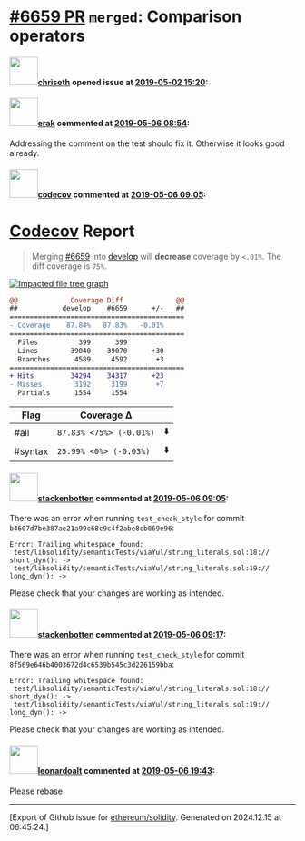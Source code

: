 # [\#6659 PR](https://github.com/ethereum/solidity/pull/6659) `merged`: Comparison operators

#### <img src="https://avatars.githubusercontent.com/u/9073706?v=4" width="50">[chriseth](https://github.com/chriseth) opened issue at [2019-05-02 15:20](https://github.com/ethereum/solidity/pull/6659):



#### <img src="https://avatars.githubusercontent.com/u/20012009?u=61e903cf16bc5f3353db1d571401e2e71b6f61ed&v=4" width="50">[erak](https://github.com/erak) commented at [2019-05-06 08:54](https://github.com/ethereum/solidity/pull/6659#issuecomment-489552035):

Addressing the comment on the test should fix it. Otherwise it looks good already.

#### <img src="https://avatars.githubusercontent.com/in/254?v=4" width="50">[codecov](https://github.com/apps/codecov) commented at [2019-05-06 09:05](https://github.com/ethereum/solidity/pull/6659#issuecomment-489554728):

# [Codecov](https://codecov.io/gh/ethereum/solidity/pull/6659?src=pr&el=h1) Report
> Merging [#6659](https://codecov.io/gh/ethereum/solidity/pull/6659?src=pr&el=desc) into [develop](https://codecov.io/gh/ethereum/solidity/commit/8a3006a0faede9e2a079e21eca861b6fca3a795f?src=pr&el=desc) will **decrease** coverage by `<.01%`.
> The diff coverage is `75%`.

[![Impacted file tree graph](https://codecov.io/gh/ethereum/solidity/pull/6659/graphs/tree.svg?width=650&token=87PGzVEwU0&height=150&src=pr)](https://codecov.io/gh/ethereum/solidity/pull/6659?src=pr&el=tree)

```diff
@@             Coverage Diff             @@
##           develop    #6659      +/-   ##
===========================================
- Coverage    87.84%   87.83%   -0.01%     
===========================================
  Files          399      399              
  Lines        39040    39070      +30     
  Branches      4589     4592       +3     
===========================================
+ Hits         34294    34317      +23     
- Misses        3192     3199       +7     
  Partials      1554     1554
```

| Flag | Coverage Δ | |
|---|---|---|
| #all | `87.83% <75%> (-0.01%)` | :arrow_down: |
| #syntax | `25.99% <0%> (-0.03%)` | :arrow_down: |

#### <img src="https://avatars.githubusercontent.com/u/44874361?v=4" width="50">[stackenbotten](https://github.com/stackenbotten) commented at [2019-05-06 09:05](https://github.com/ethereum/solidity/pull/6659#issuecomment-489554761):

There was an error when running `test_check_style` for commit `b4607d7be387ae21a99c68c9c4f2abe8cb069e96`:
```
Error: Trailing whitespace found:
 test/libsolidity/semanticTests/viaYul/string_literals.sol:18:// short_dyn(): -> 
 test/libsolidity/semanticTests/viaYul/string_literals.sol:19:// long_dyn(): -> 

```
Please check that your changes are working as intended.

#### <img src="https://avatars.githubusercontent.com/u/44874361?v=4" width="50">[stackenbotten](https://github.com/stackenbotten) commented at [2019-05-06 09:17](https://github.com/ethereum/solidity/pull/6659#issuecomment-489557987):

There was an error when running `test_check_style` for commit `8f569e646b4003672d4c6539b545c3d226159bba`:
```
Error: Trailing whitespace found:
 test/libsolidity/semanticTests/viaYul/string_literals.sol:18:// short_dyn(): -> 
 test/libsolidity/semanticTests/viaYul/string_literals.sol:19:// long_dyn(): -> 

```
Please check that your changes are working as intended.

#### <img src="https://avatars.githubusercontent.com/u/504195?u=ce2facd14af9fd474ebff49f0d44891f56f7500f&v=4" width="50">[leonardoalt](https://github.com/leonardoalt) commented at [2019-05-06 19:43](https://github.com/ethereum/solidity/pull/6659#issuecomment-489749550):

Please rebase


-------------------------------------------------------------------------------



[Export of Github issue for [ethereum/solidity](https://github.com/ethereum/solidity). Generated on 2024.12.15 at 06:45:24.]
